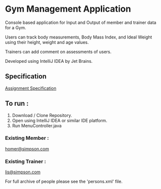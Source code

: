 # Gym Management Application
Console based application for Input and Output of member and trainer data for a Gym.

Users can track body measurements, Body Mass Index, and Ideal Weight using their height, weight and age values.

Trainers can add comment on assessments of users.

Developed using IntelliJ IDEA by Jet Brains.

## Specification
[Assignment Specification](https://htmlpreview.github.io/?https://github.com/killianoneachtain/killiansgymconsole/blob/master/index.html)

## To run :
   1. Download / Clone Repository.
   2. Open using IntelliJ IDEA or similar IDE platform.
   3. Run MenuController.java

### Existing Member :
   homer@simpson.com
   
### Existing Trainer : 
   lis@simpson.com
   
For full archive of people please see the 'persons.xml' file.

